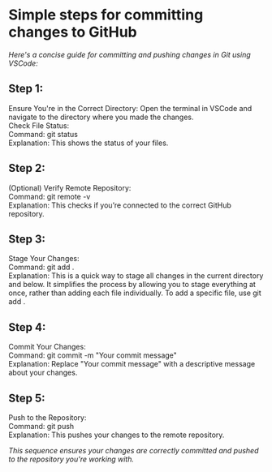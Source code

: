 # Simple steps for committing changes to GitHub

_Here's a concise guide for committing and pushing changes in Git using VSCode:_

## Step 1:  
Ensure You're in the Correct Directory: Open the terminal in VSCode and navigate to the directory where you made the changes.  
Check File Status:  
Command: git status  
Explanation: This shows the status of your files.

## Step 2:  
(Optional) Verify Remote Repository:  
Command: git remote -v  
Explanation: This checks if you’re connected to the correct GitHub repository.

## Step 3:  
Stage Your Changes:  
Command: git add .  
Explanation: This is a quick way to stage all changes in the current directory and below. It simplifies the process by allowing you to stage everything at once, rather than adding each file individually. To add a specific file, use git add <filename>.

## Step 4:
Commit Your Changes:  
Command: git commit -m "Your commit message"  
Explanation: Replace "Your commit message" with a descriptive message about your changes.

## Step 5:
Push to the Repository:  
Command: git push  
Explanation: This pushes your changes to the remote repository.

_This sequence ensures your changes are correctly committed and pushed to the repository you're working with._